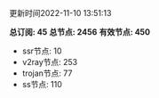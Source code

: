更新时间2022-11-10 13:51:13

**总订阅: 45**
**总节点: 2456**
**有效节点: 450**
- ssr节点: 10
- v2ray节点: 253
- trojan节点: 77
- ss节点: 110

